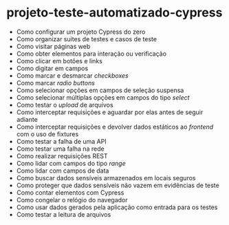 # projeto-teste-automatizado-cypress
- Como configurar um projeto Cypress do zero
- Como organizar suites de testes e casos de teste
- Como visitar páginas web
- Como obter elementos para interação ou verificação
- Como clicar em botões e links
- Como digitar em campos
- Como marcar e desmarcar _checkboxes_
- Como marcar _radio buttons_
- Como selecionar opções em campos de seleção suspensa
- Como selecionar múltiplas opções em campos do tipo _select_
- Como testar o _upload_ de arquivos
- Como interceptar requisições e aguardar por elas antes de seguir adiante
- Como interceptar requisições e devolver dados estáticos ao _frontend_ com o uso de fixtures
- Como testar a falha de uma API
- Como testar uma falha na rede
- Como realizar requisições REST
- Como lidar com campos do tipo _range_
- Como lidar com campos de data
- Como buscar dados sensíveis armazenados em locais seguros
- Como proteger que dados sensíveis não vazem em evidências de teste
- Como contar elementos com Cypress
- Como congelar o relógio do navegador
- Como usar dados gerados pela aplicação como entrada para os testes
- Como testar a leitura de arquivos
